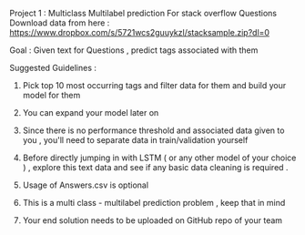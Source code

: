 Project 1 : Multiclass Multilabel prediction For stack overflow Questions
Download data from here : https://www.dropbox.com/s/5721wcs2guuykzl/stacksample.zip?dl=0

Goal : Given text for Questions , predict tags associated with them 

Suggested Guidelines : 

1. Pick top 10 most occurring tags and filter data for them and build your model for them 

2. You can expand your model later on 

3. Since there is no performance threshold and associated data given to you , you'll need to separate data in train/validation yourself 

4. Before directly jumping in with LSTM ( or any other model of your choice ) , explore this text data and see if any basic data cleaning is required .

5. Usage of Answers.csv is optional 

6. This is a multi class - multilabel prediction problem , keep that in mind 

7. Your end solution needs to be uploaded on GitHub repo of your team 
